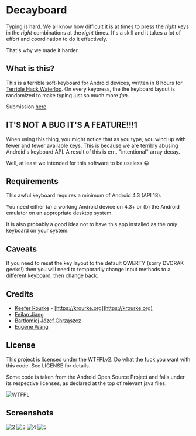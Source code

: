# Decayboard
Typing is hard. We all know how difficult it is at times to press the *right*
keys in the *right* combinations at the *right* times. It's a skill and it
takes a lot of effort and coordination to do it effectively.

That's why we made it harder.

## What is this?
This is a terrible soft-keyboard for Android devices, written in 8 hours for
[Terrible Hack Waterloo](http://terriblehack.website). On every keypress, the
the keyboard layout is randomized to make typing just so much more *fun*.

Submission [here](https://devpost.com/software/terriblekeyboard).

## IT'S NOT A BUG IT'S A FEATURE!!!1
When using this thing, you might notice that as you type, you wind up with
fewer and fewer available keys. This is because we are terribly abusing
Android's keyboard API. A result of this is err.. "intentional" array decay.

Well, at least we intended for this software to be useless :grinning:

## Requirements
This awful keyboard requires a minimum of Android 4.3 (API 18).

You need either (a) a working Android device on 4.3+ or (b) the Android
emulator on an appropriate desktop system.

It is also probably a good idea not to have this app installed as the *only*
keyboard on your system.

## Caveats
If you need to reset the key layout to the default QWERTY (sorry DVORAK geeks!)
then you will need to temporarily change input methods to a different keyboard,
then change back.

## Credits

 * [Keefer Rourke](https://github.com/keeferrourke) - 
   [https://krourke.org](https://krourke.org)
 * [Feilan Jiang](https://github.com/f-jiang)
 * [Bartlomiej Józef Chrząszcz](https://github.com/bartchr808)
 * [Eugene Wang](https://github.com/Kamagawa)

## License
This project is licensed under the WTFPLv2. Do what the fuck you want with this
code. See LICENSE for details.

Some code is taken from the Android Open Source Project and falls under its
respective licenses, as declared at the top of relevant java files.

![WTFPL](http://www.wtfpl.net/wp-content/uploads/2012/12/wtfpl-badge-1.png)

## Screenshots
![2](propaganda/screen2.png)
![3](propaganda/screen3.png)
![4](propaganda/screen4.png)
![5](propaganda/screen5.png)


